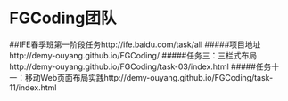 # FGCoding团队
##IFE春季班第一阶段任务http://ife.baidu.com/task/all
#####项目地址http://demy-ouyang.github.io/FGCoding/
#####任务三：三栏式布局http://demy-ouyang.github.io/FGCoding/task-03/index.html
#####任务十一：移动Web页面布局实践http://demy-ouyang.github.io/FGCoding/task-11/index.html
